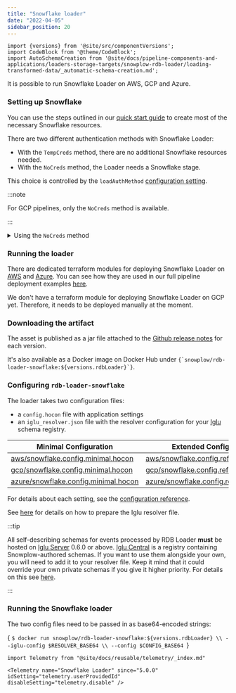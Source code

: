 ```yaml
---
title: "Snowflake loader"
date: "2022-04-05"
sidebar_position: 20
---
```


```mdx-code-block
import {versions} from '@site/src/componentVersions';
import CodeBlock from '@theme/CodeBlock';
import AutoSchemaCreation from '@site/docs/pipeline-components-and-applications/loaders-storage-targets/snowplow-rdb-loader/loading-transformed-data/_automatic-schema-creation.md';
```

It is possible to run Snowflake Loader on AWS, GCP and Azure.

### Setting up Snowflake

You can use the steps outlined in our [quick start guide](/docs/getting-started-on-community-edition/quick-start/index.md?warehouse=snowflake#prepare-the-destination) to create most of the necessary Snowflake resources.

There are two different authentication methods with Snowflake Loader:
* With the `TempCreds` method, there are no additional Snowflake resources needed.
* With the `NoCreds` method, the Loader needs a Snowflake stage.

This choice is controlled by the `loadAuthMethod` [configuration setting](/docs/pipeline-components-and-applications/loaders-storage-targets/snowplow-rdb-loader/loading-transformed-data/rdb-loader-configuration-reference/index.md#snowflake-loader-storage-section).

:::note

For GCP pipelines, only the `NoCreds` method is available.

:::

<details>
<summary>Using the <code>NoCreds</code> method</summary>

First, create a Snowflake stage. For that, you will need a Snowflake database, Snowflake schema, Snowflake storage integration, Snowflake file format, and the path to the transformed events bucket (in S3, GCS or Azure Blob Storage).

You can follow [this tutorial](https://docs.snowflake.com/en/user-guide/data-load-s3-config-storage-integration.html) to create the storage integration.

Assuming you created the other required resources for it, you can create the Snowflake stage by following [this document](https://docs.snowflake.com/en/sql-reference/sql/create-stage.html).

Finally, use the `transformedStage` [configuration setting](/docs/pipeline-components-and-applications/loaders-storage-targets/snowplow-rdb-loader/loading-transformed-data/rdb-loader-configuration-reference/index.md#snowflake-loader-storage-section) to point the loader to your stage.

</details>

### Running the loader

There are dedicated terraform modules for deploying Snowflake Loader on [AWS](https://registry.terraform.io/modules/snowplow-devops/snowflake-loader-ec2/aws/latest) and [Azure](https://github.com/snowplow-devops/terraform-azurerm-snowflake-loader-vmss). You can see how they are used in our full pipeline deployment examples [here](/docs/getting-started-on-community-edition/quick-start/index.md).

We don't have a terraform module for deploying Snowflake Loader on GCP yet. Therefore, it needs to be deployed manually at the moment.

### Downloading the artifact

The asset is published as a jar file attached to the [Github release notes](https://github.com/snowplow/snowplow-rdb-loader/releases) for each version.

<p>It's also available as a Docker image on Docker Hub under <code>{`snowplow/rdb-loader-snowflake:${versions.rdbLoader}`}</code>.</p>

### Configuring `rdb-loader-snowflake`

The loader takes two configuration files:

- a `config.hocon` file with application settings
- an `iglu_resolver.json` file with the resolver configuration for your [Iglu](https://github.com/snowplow/iglu) schema registry.

|Minimal Configuration|Extended Configuration|
|-|-|
|[aws/snowflake.config.minimal.hocon](https://github.com/snowplow/snowplow-rdb-loader/blob/master/config/loader/aws/snowflake.config.minimal.hocon)|[aws/snowflake.config.reference.hocon](https://github.com/snowplow/snowplow-rdb-loader/blob/master/config/loader/aws/snowflake.config.reference.hocon)|
|[gcp/snowflake.config.minimal.hocon](https://github.com/snowplow/snowplow-rdb-loader/blob/master/config/loader/gcp/snowflake.config.minimal.hocon)|[gcp/snowflake.config.reference.hocon](https://github.com/snowplow/snowplow-rdb-loader/blob/master/config/loader/gcp/snowflake.config.reference.hocon)|
|[azure/snowflake.config.minimal.hocon](https://github.com/snowplow/snowplow-rdb-loader/blob/master/config/loader/azure/snowflake.config.minimal.hocon)|[azure/snowflake.config.reference.hocon](https://github.com/snowplow/snowplow-rdb-loader/blob/master/config/loader/azure/snowflake.config.reference.hocon)|

For details about each setting, see the [configuration reference](/docs/pipeline-components-and-applications/loaders-storage-targets/snowplow-rdb-loader/loading-transformed-data/rdb-loader-configuration-reference/index.md).

See [here](/docs/pipeline-components-and-applications/iglu/iglu-resolver/index.md) for details on how to prepare the Iglu resolver file.

:::tip

All self-describing schemas for events processed by RDB Loader **must** be hosted on [Iglu Server](/docs/pipeline-components-and-applications/iglu/iglu-repositories/iglu-server/index.md) 0.6.0 or above. [Iglu Central](/docs/pipeline-components-and-applications/iglu/iglu-repositories/iglu-central/index.md) is a registry containing Snowplow-authored schemas. If you want to use them alongside your own, you will need to add it to your resolver file. Keep it mind that it could override your own private schemas if you give it higher priority. For details on this see [here](https://discourse.snowplow.io/t/important-changes-to-iglu-centrals-api-for-schema-lists/5720#how-will-this-affect-my-snowplow-pipeline-3).

:::

### Running the Snowflake loader

The two config files need to be passed in as base64-encoded strings:

<CodeBlock language="bash">{
`$ docker run snowplow/rdb-loader-snowflake:${versions.rdbLoader} \\
--iglu-config $RESOLVER_BASE64 \\
--config $CONFIG_BASE64
`}</CodeBlock>

```mdx-code-block
import Telemetry from "@site/docs/reusable/telemetry/_index.md"

<Telemetry name="Snowflake Loader" since="5.0.0" idSetting="telemetry.userProvidedId" disableSetting="telemetry.disable" />
```
